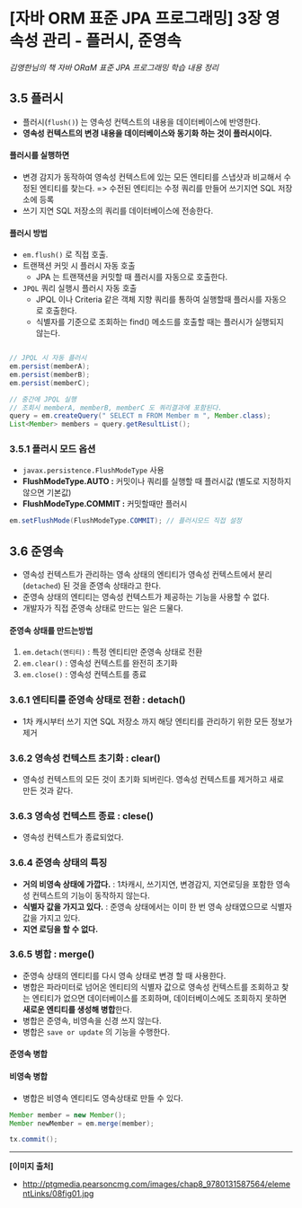 # [자바 ORM 표준 JPA 프로그래밍] 3장 영속성 관리 - 플러시, 준영속


_김영한님의 책 자바 ORaM 표준 JPA 프로그래밍 학습 내용 정리_

## 3.5 플러시
+ 플러시(`flush()`) 는 영속성 컨텍스트의 내용을 데이터베이스에 반영한다.
+ **영속성 컨텍스트의 변경 내용을 데이터베이스와 동기화 하는 것이 플러시이다.**

#### 플러시를 실행하면
* 변경 감지가 동작하여 영속성 컨텍스트에 있는 모든 엔티티를 스냅샷과 비교해서 수정된 엔티티를 찾는다. => 수전된 엔티티는 수정 쿼리를 만들어 쓰기지연 SQL 저장소에 등록
* 쓰기 지연 SQL 저장소의 쿼리를 데이터베이스에 전송한다.

#### 플러시 방법
+ `em.flush()` 로 직접 호출.
+ 트랜잭션 커밋 시 플러시 자동 호출
    - JPA 는 트랜잭션을 커밋할 때 플러시를 자동으로 호출한다.
+ `JPQL` 쿼리 실행시 플러시 자동 호출
    - JPQL 이나 Criteria 같은 객체 지향 쿼리를 통하여 실행할때 플러시를 자동으로 호출한다.
    - 식별자를 기준으로 조회하는 find() 메소드를 호출할 때는 플러시가 실행되지 않는다.

```java

// JPQL 시 자동 플러시
em.persist(memberA);
em.persist(memberB);
em.persist(memberC);

// 중간에 JPQL 실행
// 조회시 memberA, memberB, memberC 도 쿼리결과에 포함된다.
query = em.createQuery(" SELECT m FROM Member m ", Member.class);
List<Member> members = query.getResultList();

```

### 3.5.1 플러시 모드 옵션
+ `javax.persistence.FlushModeType` 사용
+ **FlushModeType.AUTO :** 커밋이나 쿼리를 실행할 때 플러시값 (별도로 지정하지않으면 기본값)
+ **FlushModeType.COMMIT :** 커밋할때만 플러시

```java
em.setFlushMode(FlushModeType.COMMIT); // 플러시모드 직접 설정
```
## 3.6 준영속
+ 영속성 컨텍스트가 관리하는 영속 상태의 엔티티가 영속성 컨텍스트에서 분리(`detached`) 된 것을 준영속 상태라고 한다.
+ 준영속 상태의 엔티티는 영속성 컨텍스트가 제공하는 기능을 사용할 수 없다.
+ 개발자가 직접 준영속 상태로 만드는 일은 드물다.

#### 준영속 상태를 만드는방법
1. `em.detach(엔티티)` : 특정 엔티티만 준영속 상태로 전환
2. `em.clear()` : 영속성 컨텍스트를 완전히 초기화
3. `em.close()` : 영속성 컨텍스트를 종료 


### 3.6.1 엔티티를 준영속 상태로 전환 : detach()
+ 1차 캐시부터 쓰기 지연 SQL 저장소 까지 해당 엔티티를 관리하기 위한 모든 정보가 제거

### 3.6.2 영속성 컨텍스트 초기화 : clear()
+ 영속성 컨텍스트의 모든 것이 초기화 되버린다. 영속성 컨텍스트를 제거하고 새로 만든 것과 같다.

### 3.6.3 영속성 컨텍스트 종료 : clese()
+ 영속성 컨텍스트가 종료되었다.

### 3.6.4 준영속 상태의 특징
+ **거의 비영속 상태에 가깝다.** : 1차캐시, 쓰기지연, 변경감지, 지연로딩을 포함한 영속성 컨텍스트의 기능이 동작하지 않는다.
+ **식별자 값을 가지고 있다.** : 준영속 상태에서는 이미 한 번 영속 상태였으므로 식별자 값을 가지고 있다.
+ **지연 로딩을 할 수 없다.** 

### 3.6.5 병합 : merge()
+ 준영속 상태의 엔티티를 다시 영속 상태로 변경 할 때 사용한다.
+ 병합은 파라미터로 넘어온 엔티티의 식별자 값으로 영속성 컨텍스트를 조회하고 찾는 엔티티가 없으면 데이터베이스를 조회하며, 데이터베이스에도 조회하지 못하면 **새로운 엔티티를 생성해 병합**한다.
+ 병합은 준영속, 비영속을 신경 쓰지 않는다.
+ 병합은 `save or update` 의 기능을 수행한다.

#### 준영속 병합

<script src="https://gist.github.com/riley817/c39ac80152a309d9052d136beb957a14.js"></script>

#### 비영속 병합

+ 병합은 비영속 엔티티도 영속상태로 만들 수 있다.

```java
Member member = new Member();
Member newMember = em.merge(member);

tx.commit();
```

---
**[이미지 출처]**

+ http://ptgmedia.pearsoncmg.com/images/chap8_9780131587564/elementLinks/08fig01.jpg

